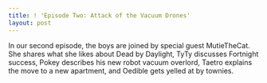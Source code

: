 ```yaml
---
title: ! 'Episode Two: Attack of the Vacuum Drones'
layout: post
---
```

In our second episode, the boys are joined by special guest MutieTheCat. She shares what she likes about Dead by Daylight, TyTy discusses Fortnight success, Pokey describes his new robot vacuum overlord, Taetro explains the move to a new apartment, and Oedible gets yelled at by townies.
